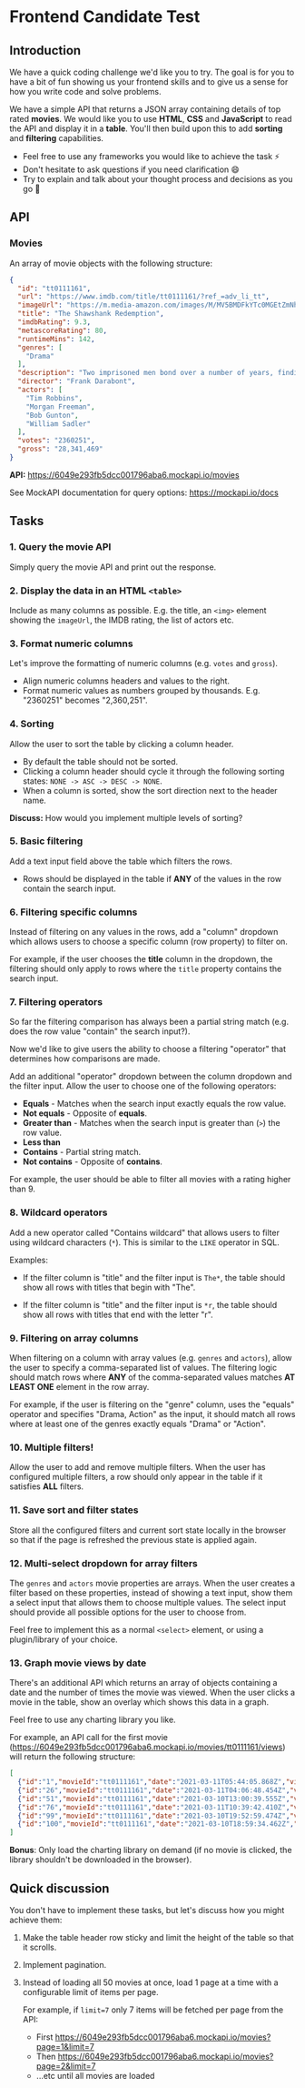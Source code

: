 # Frontend Candidate Test
## Introduction

We have a quick coding challenge we'd like you to try. The goal is for you to have a bit of fun showing us your frontend skills and to give us a sense for how you write code and solve problems.

We have a simple API that returns a JSON array containing details of top rated **movies**. We would like you to use **HTML**, **CSS** and **JavaScript** to read the API and display it in a **table**. You'll then build upon this to add **sorting** and **filtering** capabilities.

- Feel free to use any frameworks you would like to achieve the task ⚡
- Don't hesitate to ask questions if you need clarification 😄 
- Try to explain and talk about your thought process and decisions as you go 🤔

## API

### Movies

An array of movie objects with the following structure:

```json
{
  "id": "tt0111161",
  "url": "https://www.imdb.com/title/tt0111161/?ref_=adv_li_tt",
  "imageUrl": "https://m.media-amazon.com/images/M/MV5BMDFkYTc0MGEtZmNhMC00ZDIzLWFmNTEtODM1ZmRlYWMwMWFmXkEyXkFqcGdeQXVyMTMxODk2OTU@._V1_UX67_CR0,0,67,98_AL_.jpg",
  "title": "The Shawshank Redemption",
  "imdbRating": 9.3,
  "metascoreRating": 80,
  "runtimeMins": 142,
  "genres": [
    "Drama"
  ],
  "description": "Two imprisoned men bond over a number of years, finding solace and eventual redemption through acts of common decency.",
  "director": "Frank Darabont",
  "actors": [
    "Tim Robbins",
    "Morgan Freeman",
    "Bob Gunton",
    "William Sadler"
  ],
  "votes": "2360251",
  "gross": "28,341,469"
}
```

**API:** https://6049e293fb5dcc001796aba6.mockapi.io/movies

See MockAPI documentation for query options: https://mockapi.io/docs

## Tasks

### 1. Query the movie API

Simply query the movie API and print out the response.

### 2. Display the data in an HTML `<table>`

Include as many columns as possible. E.g. the title, an `<img>` element showing the `imageUrl`, the IMDB rating, the list of actors etc.

### 3. Format numeric columns

Let's improve the formatting of numeric columns (e.g. `votes` and `gross`).

- Align numeric columns headers and values to the right.
- Format numeric values as numbers grouped by thousands. E.g. "2360251" becomes "2,360,251".

### 4. Sorting

Allow the user to sort the table by clicking a column header.

  - By default the table should not be sorted.
  - Clicking a column header should cycle it through the following sorting states: `NONE -> ASC -> DESC -> NONE`.
  - When a column is sorted, show the sort direction next to the header name.

**Discuss:** How would you implement multiple levels of sorting?

### 5. Basic filtering

Add a text input field above the table which filters the rows.

  - Rows should be displayed in the table if **ANY** of the values in the row contain the search input.

### 6. Filtering specific columns

Instead of filtering on any values in the rows, add a "column" dropdown which allows users to choose a specific column (row property) to filter on.

For example, if the user chooses the **title** column in the dropdown, the filtering should only apply to rows where the `title` property contains the search input.

### 7. Filtering operators

So far the filtering comparison has always been a partial string match (e.g. does the row value "contain" the search input?).

Now we'd like to give users the ability to choose a filtering "operator" that determines how comparisons are made.

Add an additional "operator" dropdown between the column dropdown and the filter input. Allow the user to choose one of the following operators:

- **Equals** - Matches when the search input exactly equals the row value.
- **Not equals** - Opposite of **equals**.
- **Greater than** - Matches when the search input is greater than (`>`) the row value.
- **Less than**
- **Contains** - Partial string match.
- **Not contains** - Opposite of **contains**.

For example, the user should be able to filter all movies with a rating higher than 9.

### 8. Wildcard operators

Add a new operator called "Contains wildcard" that allows users to filter using wildcard characters (`*`). This is similar to the `LIKE` operator in SQL.

Examples:

- If the filter column is "title" and the filter input is `The*`, the table should show all rows with titles that begin with "The".

- If the filter column is "title" and the filter input is `*r`, the table should show all rows with titles that end with the letter "r".

### 9. Filtering on array columns

When filtering on a column with array values (e.g. `genres` and `actors`), allow the user to specify a comma-separated list of values. The filtering logic should match rows where **ANY** of the comma-separated values matches **AT LEAST ONE** element in the row array.

For example, if the user is filtering on the "genre" column, uses the "equals" operator and specifies "Drama, Action" as the input, it should match all rows where at least one of the genres exactly equals "Drama" or "Action".

### 10. Multiple filters!

Allow the user to add and remove multiple filters. When the user has configured multiple filters, a row should only appear in the table if it satisfies **ALL** filters.

### 11. Save sort and filter states

Store all the configured filters and current sort state locally in the browser so that if the page is refreshed the previous state is applied again.

### 12. Multi-select dropdown for array filters

The `genres` and `actors` movie properties are arrays. When the user creates a filter based on these properties, instead of showing a text input, show them a select input that allows them to choose multiple values. The select input should provide all possible options for the user to choose from.

Feel free to implement this as a normal `<select>` element, or using a plugin/library of your choice.

### 13. Graph movie views by date

There's an additional API which returns an array of objects containing a date and the number of times the movie was viewed. When the user clicks a movie in the table, show an overlay which shows this data in a graph.

Feel free to use any charting library you like.

For example, an API call for the first movie (https://6049e293fb5dcc001796aba6.mockapi.io/movies/tt0111161/views) will return the following structure:

```json
[
  {"id":"1","movieId":"tt0111161","date":"2021-03-11T05:44:05.868Z","views":87793},
  {"id":"26","movieId":"tt0111161","date":"2021-03-11T04:06:48.454Z","views":33206},
  {"id":"51","movieId":"tt0111161","date":"2021-03-10T13:00:39.555Z","views":45890},
  {"id":"76","movieId":"tt0111161","date":"2021-03-11T10:39:42.410Z","views":12449},
  {"id":"99","movieId":"tt0111161","date":"2021-03-10T19:52:59.474Z","views":23673},
  {"id":"100","movieId":"tt0111161","date":"2021-03-10T18:59:34.462Z","views":81708}
]
```

**Bonus**: Only load the charting library on demand (if no movie is clicked, the library shouldn't be downloaded in the browser).

## Quick discussion

You don't have to implement these tasks, but let's discuss how you might achieve them:

1. Make the table header row sticky and limit the height of the table so that it scrolls.

2. Implement pagination.

3. Instead of loading all 50 movies at once, load 1 page at a time with a configurable limit of items per page. 

    For example, if `limit=7` only 7 items will be fetched per page from the API:

    - First <https://6049e293fb5dcc001796aba6.mockapi.io/movies?page=1&limit=7>
    - Then <https://6049e293fb5dcc001796aba6.mockapi.io/movies?page=2&limit=7> 
    - ...etc until all movies are loaded

